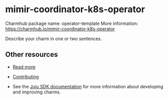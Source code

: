 <!--
Avoid using this README file for information that is maintained or published elsewhere, e.g.:

* metadata.yaml > published on Charmhub
* documentation > published on (or linked to from) Charmhub
* detailed contribution guide > documentation or CONTRIBUTING.md

Use links instead.
-->

# mimir-coordinator-k8s-operator

Charmhub package name: operator-template
More information: https://charmhub.io/mimir-coordinator-k8s-operator

Describe your charm in one or two sentences.

## Other resources

<!-- If your charm is documented somewhere else other than Charmhub, provide a link separately. -->

- [Read more](https://example.com)

- [Contributing](CONTRIBUTING.md) <!-- or link to other contribution documentation -->

- See the [Juju SDK documentation](https://juju.is/docs/sdk) for more information about developing and improving charms.
